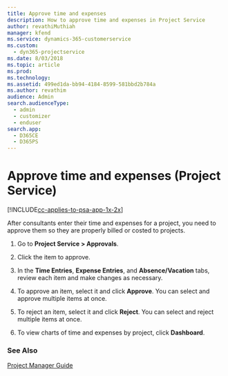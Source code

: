 ```yaml
---
title: Approve time and expenses
description: How to approve time and expenses in Project Service
author: revathiMuthiah
manager: kfend
ms.service: dynamics-365-customerservice
ms.custom: 
  - dyn365-projectservice
ms.date: 8/03/2018
ms.topic: article
ms.prod: 
ms.technology: 
ms.assetid: 499ed1da-bb94-4184-8599-581bbd2b784a
ms.author: revathim
audience: Admin
search.audienceType: 
  - admin
  - customizer
  - enduser
search.app: 
  - D365CE
  - D365PS
---
```


# Approve time and expenses (Project Service)

[!INCLUDE[cc-applies-to-psa-app-1x-2x](../includes/cc-applies-to-psa-app-1x-2x.md)]

After consultants enter their time and expenses for a project, you need to approve them so they are properly billed or costed to projects.  
  
1.  Go to **Project Service > Approvals**.  
  
2.  Click the item to approve.  
  
3.  In the **Time Entries**, **Expense Entries**, and **Absence/Vacation** tabs, review each item and make changes as necessary.  
  
4.  To approve an item, select it and click **Approve**. You can select and approve multiple items at once.  
  
5.  To reject an item, select it and click **Reject**. You can select and reject multiple items at once.  
  
6.  To view charts of time and expenses by project, click **Dashboard**.  
  
### See Also  
 [Project Manager Guide](../project-service/project-manager-guide.md)
